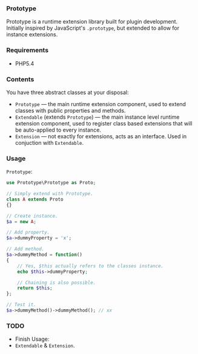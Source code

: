### Prototype
Prototype is a runtime extension library built for plugin development.  
Initially inspired by JavaScript's `.prototype`, but extended to allow for
instance extensions.

### Requirements
- PHP5.4

### Contents
You have three abstract classes at your disposal:
- `Prototype` &mdash; the main runtime extension component, used to extend
classes with public properties and methods.
- `Extendable` (extends `Prototype`) &mdash; the main instance level runtime extension component, used
to register class based extensions that will be auto-applied to every instance.
- `Extension` &mdash; not exactly for extensions, acts as an interface.
Used in conjuction with `Extendable`.

### Usage
`Prototype`:  
```php
use Prototype\Prototype as Proto;

// Simply extend with Prototype.
class A extends Proto
{}

// Create instance.
$a = new A;

// Add property.
$a->dummyProperty = 'x';

// Add method.
$a->dummyMethod = function()
{
    // Yes, $this actually refers to the classes instance.
    echo $this->dummyProperty;

    // Chaining is also possible.
    return $this;
};

// Test it.
$a->dummyMethod()->dummyMethod(); // xx
```

### TODO
- Finish Usage:
 - `Extendable` & `Extension`.